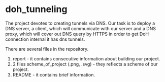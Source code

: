 # doh_tunneling

The project devotes to creating tunnels via DNS. Our task is to deploy a DNS server, a client, which will communicate with our server and a DNS proxy, which will cover out DNS query by HTTPS in order to get DoH connection internal it has dns tunnels.

There are several files in the repository.
1) report - it contains consecutive information about building our project.
2) 2 files scheme_of_project (.png, .svg) - they reflects a scheme of our project.
3) README - it contains brief information.
